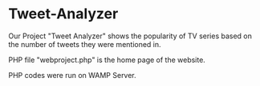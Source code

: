 # Tweet-Analyzer
Our Project "Tweet Analyzer" shows the popularity of TV series based on the number of tweets they were mentioned in. 

PHP file "webproject.php" is the home page of the website.

PHP codes were run on WAMP Server. 
